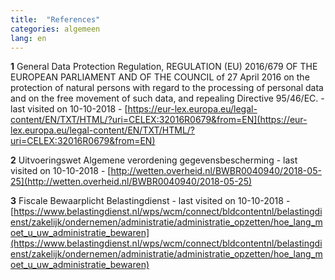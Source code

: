 ```yaml
---
title:  "References"
categories: algemeen
lang: en
---
```

**1** General Data Protection Regulation, REGULATION (EU) 2016/679 OF THE EUROPEAN PARLIAMENT AND OF THE COUNCIL of 27 April 2016 on the protection of natural persons with regard to the processing of personal data and on the free movement of such data, and repealing Directive 95/46/EC. - last visited on 10-10-2018 - [https://eur-lex.europa.eu/legal-content/EN/TXT/HTML/?uri=CELEX:32016R0679&from=EN](https://eur-lex.europa.eu/legal-content/EN/TXT/HTML/?uri=CELEX:32016R0679&from=EN)

**2** Uitvoeringswet Algemene verordening gegevensbescherming - last visited on 10-10-2018 - [http://wetten.overheid.nl/BWBR0040940/2018-05-25](http://wetten.overheid.nl/BWBR0040940/2018-05-25)

**3** Fiscale Bewaarplicht Belastingdienst - last visited on 10-10-2018 - [https://www.belastingdienst.nl/wps/wcm/connect/bldcontentnl/belastingdienst/zakelijk/ondernemen/administratie/administratie_opzetten/hoe_lang_moet_u_uw_administratie_bewaren](https://www.belastingdienst.nl/wps/wcm/connect/bldcontentnl/belastingdienst/zakelijk/ondernemen/administratie/administratie_opzetten/hoe_lang_moet_u_uw_administratie_bewaren)